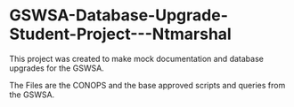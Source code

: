 # GSWSA-Database-Upgrade-Student-Project---Ntmarshal
This project was created to make mock documentation and database upgrades for the GSWSA.

The Files are the CONOPS and the base approved scripts and queries from the GSWSA.
